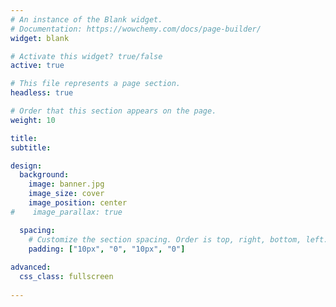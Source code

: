 ```yaml
---
# An instance of the Blank widget.
# Documentation: https://wowchemy.com/docs/page-builder/
widget: blank

# Activate this widget? true/false
active: true

# This file represents a page section.
headless: true

# Order that this section appears on the page.
weight: 10

title:
subtitle:

design:
  background:
    image: banner.jpg
    image_size: cover
    image_position: center
#    image_parallax: true

  spacing:
    # Customize the section spacing. Order is top, right, bottom, left.
    padding: ["10px", "0", "10px", "0"]
    
advanced:
  css_class: fullscreen
  
---
```

